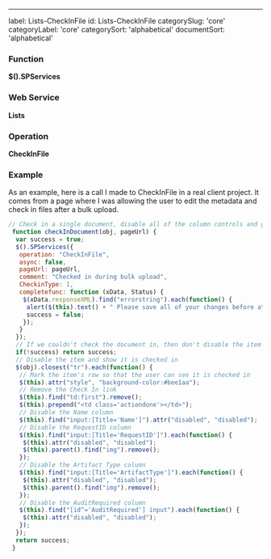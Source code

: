---
label: Lists-CheckInFile
id: Lists-CheckInFile
categorySlug: 'core'
categoryLabel: 'core'
categorySort: 'alphabetical'
documentSort: 'alphabetical'

### Function

**$().SPServices**

### Web Service

**Lists**

### Operation

**CheckInFile**

### Example

As an example, here is a call I made to CheckInFile in a real client project. It comes from a page where I was allowing the user to edit the metadata and check in files after a bulk upload.  

```javascript
// Check in a single document, disable all of the column controls and give a visual cue that it is checked in
 function checkInDocument(obj, pageUrl) {
  var success = true;
  $().SPServices({
   operation: "CheckInFile",
   async: false,
   pageUrl: pageUrl,
   comment: "Checked in during bulk upload",
   CheckinType: 1,
   completefunc: function (xData, Status) {
    $(xData.responseXML).find("errorstring").each(function() {
     alert($(this).text() + " Please save all of your changes before attempting to check in the document.");
     success = false;
    });
   }
  });
  // If we couldn't check the document in, then don't disable the item's row
  if(!success) return success;
  // Disable the item and show it is checked in
  $(obj).closest("tr").each(function() {
   // Mark the item's row so that the user can see it is checked in
   $(this).attr("style", "background-color:#bee1aa");
   // Remove the Check In link
   $(this).find("td:first").remove();
   $(this).prepend("<td class='actiondone'></td>");
   // Disable the Name column
   $(this).find("input:[Title='Name']").attr("disabled", "disabled");
   // Disable the RequestID column
   $(this).find("input:[Title='RequestID']").each(function() {
    $(this).attr("disabled", "disabled");
    $(this).parent().find("img").remove();
   });
   // Disable the Artifact Type column
   $(this).find("input:[Title='ArtifactType']").each(function() {
    $(this).attr("disabled", "disabled");
    $(this).parent().find("img").remove();
   });
   // Disable the AuditRequired column
   $(this).find("[id^='AuditRequired'] input").each(function() {
    $(this).attr("disabled", "disabled");
   });
  });
  return success;
 }
```